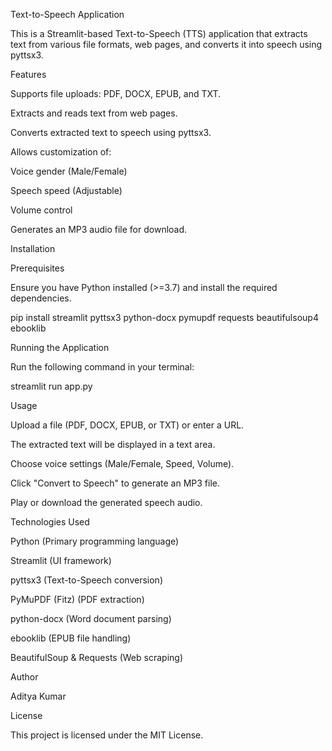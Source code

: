 Text-to-Speech Application

This is a Streamlit-based Text-to-Speech (TTS) application that extracts text from various file formats, web pages, and converts it into speech using pyttsx3.

Features

Supports file uploads: PDF, DOCX, EPUB, and TXT.

Extracts and reads text from web pages.

Converts extracted text to speech using pyttsx3.

Allows customization of:

Voice gender (Male/Female)

Speech speed (Adjustable)

Volume control

Generates an MP3 audio file for download.

Installation

Prerequisites

Ensure you have Python installed (>=3.7) and install the required dependencies.

pip install streamlit pyttsx3 python-docx pymupdf requests beautifulsoup4 ebooklib

Running the Application

Run the following command in your terminal:

streamlit run app.py

Usage

Upload a file (PDF, DOCX, EPUB, or TXT) or enter a URL.

The extracted text will be displayed in a text area.

Choose voice settings (Male/Female, Speed, Volume).

Click "Convert to Speech" to generate an MP3 file.

Play or download the generated speech audio.

Technologies Used

Python (Primary programming language)

Streamlit (UI framework)

pyttsx3 (Text-to-Speech conversion)

PyMuPDF (Fitz) (PDF extraction)

python-docx (Word document parsing)

ebooklib (EPUB file handling)

BeautifulSoup & Requests (Web scraping)

Author

Aditya Kumar

License

This project is licensed under the MIT License.

